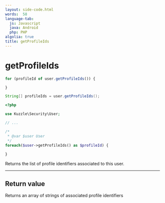 ```yaml
---
layout: side-code.html
words:  58
language-tab:
  js: Javascript
  java: Android
  php: PHP
algolia: true
title: getProfileIds
---
```


# getProfileIds

```js
for (profileId of user.getProfileIds()) {

}
```

```java
String[] profileIds = user.getProfileIds();
```

```php
<?php

use Kuzzle\Security\User;

// ...

/*
 * @var $user User
 */
foreach($user->getProfileIds() as $profileId) {
  
}
```

Returns the list of profile identifiers associated to this user.

---

## Return value

Returns an array of strings of associated profile identifiers
